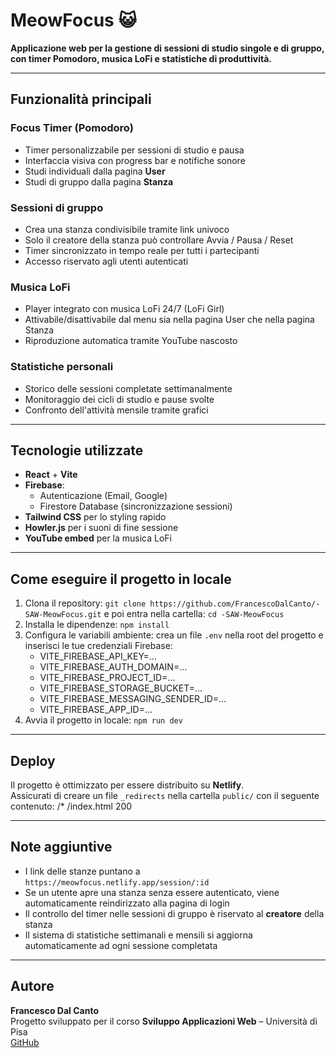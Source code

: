 # MeowFocus 😺
**Applicazione web per la gestione di sessioni di studio singole e di gruppo, con timer Pomodoro, musica LoFi e statistiche di produttività.**

---

## Funzionalità principali

### Focus Timer (Pomodoro)
- Timer personalizzabile per sessioni di studio e pausa
- Interfaccia visiva con progress bar e notifiche sonore
- Studi individuali dalla pagina **User**
- Studi di gruppo dalla pagina **Stanza**

### Sessioni di gruppo
- Crea una stanza condivisibile tramite link univoco
- Solo il creatore della stanza può controllare Avvia / Pausa / Reset
- Timer sincronizzato in tempo reale per tutti i partecipanti
- Accesso riservato agli utenti autenticati

### Musica LoFi
- Player integrato con musica LoFi 24/7 (LoFi Girl)
- Attivabile/disattivabile dal menu sia nella pagina User che nella pagina Stanza
- Riproduzione automatica tramite YouTube nascosto

### Statistiche personali
- Storico delle sessioni completate settimanalmente
- Monitoraggio dei cicli di studio e pause svolte
- Confronto dell'attività mensile tramite grafici

---

## Tecnologie utilizzate

- **React** + **Vite**
- **Firebase**:
  - Autenticazione (Email, Google)
  - Firestore Database (sincronizzazione sessioni)
- **Tailwind CSS** per lo styling rapido
- **Howler.js** per i suoni di fine sessione
- **YouTube embed** per la musica LoFi

---

## Come eseguire il progetto in locale

1. Clona il repository: `git clone https://github.com/FrancescoDalCanto/-SAW-MeowFocus.git` e poi entra nella cartella: `cd -SAW-MeowFocus`
2. Installa le dipendenze: `npm install`
3. Configura le variabili ambiente: crea un file `.env` nella root del progetto e inserisci le tue credenziali Firebase:
   - VITE_FIREBASE_API_KEY=...
   - VITE_FIREBASE_AUTH_DOMAIN=...
   - VITE_FIREBASE_PROJECT_ID=...
   - VITE_FIREBASE_STORAGE_BUCKET=...
   - VITE_FIREBASE_MESSAGING_SENDER_ID=...
   - VITE_FIREBASE_APP_ID=...
4. Avvia il progetto in locale: `npm run dev`

---

## Deploy

Il progetto è ottimizzato per essere distribuito su **Netlify**.  
Assicurati di creare un file `_redirects` nella cartella `public/` con il seguente contenuto:
/*    /index.html   200

---

## Note aggiuntive

- I link delle stanze puntano a `https://meowfocus.netlify.app/session/:id`
- Se un utente apre una stanza senza essere autenticato, viene automaticamente reindirizzato alla pagina di login
- Il controllo del timer nelle sessioni di gruppo è riservato al **creatore** della stanza
- Il sistema di statistiche settimanali e mensili si aggiorna automaticamente ad ogni sessione completata

---

## Autore

**Francesco Dal Canto**  
Progetto sviluppato per il corso **Sviluppo Applicazioni Web** – Università di Pisa  
[GitHub](https://github.com/FrancescoDalCanto)
